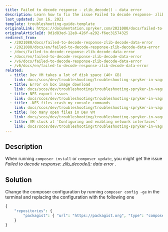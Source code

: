 ```yaml
---
title: Failed to decode response - zlib_decode() - data error
description: Learn how to fix the issue Failed to decode response- zlib_decode()- data error
last_updated: Jun 16, 2021
template: troubleshooting-guide-template
originalLink: https://documentation.spryker.com/2021080/docs/failed-to-decode-response-zlib-decode-data-error
originalArticleId: 9d1d83ed-12e8-426f-a292-f6ec31574325
redirect_from:
  - /2021080/docs/failed-to-decode-response-zlib-decode-data-error
  - /2021080/docs/en/failed-to-decode-response-zlib-decode-data-error
  - /docs/failed-to-decode-response-zlib-decode-data-error
  - /docs/en/failed-to-decode-response-zlib-decode-data-error
  - /v6/docs/failed-to-decode-response-zlib-decode-data-error
  - /v6/docs/en/failed-to-decode-response-zlib-decode-data-error
related:
  - title: Dev VM takes a lot of disk space (40+ GB)
    link: docs/scos/dev/troubleshooting/troubleshooting-spryker-in-vagrant-issues/other-spryker-in-vagrant-issues/dev-vm-takes-a-lot-of-disk-space-40-gb.html
  - title: Error on box image download
    link: docs/scos/dev/troubleshooting/troubleshooting-spryker-in-vagrant-issues/other-spryker-in-vagrant-issues/error-on-box-image-download.html
  - title: NFS export issues
    link: docs/scos/dev/troubleshooting/troubleshooting-spryker-in-vagrant-issues/other-spryker-in-vagrant-issues/nfs-export-issues.html
  - title: .NFS files crash my console commands
    link: docs/scos/dev/troubleshooting/troubleshooting-spryker-in-vagrant-issues/other-spryker-in-vagrant-issues/nfs-files-crash-my-console-commands.html
  - title: Too many open files in Dev VM
    link: docs/scos/dev/troubleshooting/troubleshooting-spryker-in-vagrant-issues/other-spryker-in-vagrant-issues/too-many-open-files-in-dev-vm.html
  - title: VM stuck at 'Configuring and enabling network interfaces'
    link: docs/scos/dev/troubleshooting/troubleshooting-spryker-in-vagrant-issues/other-spryker-in-vagrant-issues/vm-stuck-at-configuring-and-enabling-network-interfaces.html
---
```


## Description

When running `composer install` or `composer update`, you might get the issue *Failed to decode response: zlib_decode(): data error* .

## Solution

Change the composer configuration by running `composer config -ge` in the terminal and replacing the configuration with the following one

```php
{
    "repositories": {
        "packagist": { "url": "https://packagist.org", "type": "composer" }
    }
}
```
